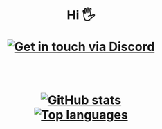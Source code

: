 
<h1 align="center">Hi 🖐



[![Get in touch via Discord](https://badges.krynn.dev/discord/?id=344835520347766785)](https://github.com/IM-IgniteDEV)

<br/>

[![GitHub stats](https://github-readme-stats.vercel.app/api?username=IM-IgniteDEV&show_icons=true&theme=gruvbox)](https://github.com/IM-IgniteDEV)<br/>
[![Top languages](https://github-readme-stats.vercel.app/api/top-langs/?username=IM-IgniteDEV&langs_count=8&theme=gruvbox)](https://github.com/IM-IgniteDEV/repositories)
